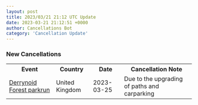 ```yaml
---
layout: post
title: 2023/03/21 21:12 UTC Update
date: 2023-03-21 21:12:51 +0000
author: Cancellations Bot
category: 'Cancellation Update'
---
```


<h3>New Cancellations</h3>
<div class='hscrollable'>
<table style='width: 100%'>
    <tr>
        <th>Event</th>
        <th>Country</th>
        <th>Date</th>
        <th>Cancellation Note</th>
    </tr>
    <tr>
        <td><a href="https://www.parkrun.org.uk/derrynoidforest">Derrynoid Forest parkrun</a></td>
        <td>United Kingdom</td>
        <td>2023-03-25</td>
        <td>Due to the upgrading of paths and carparking</td>
    </tr>
</table>
</div>
